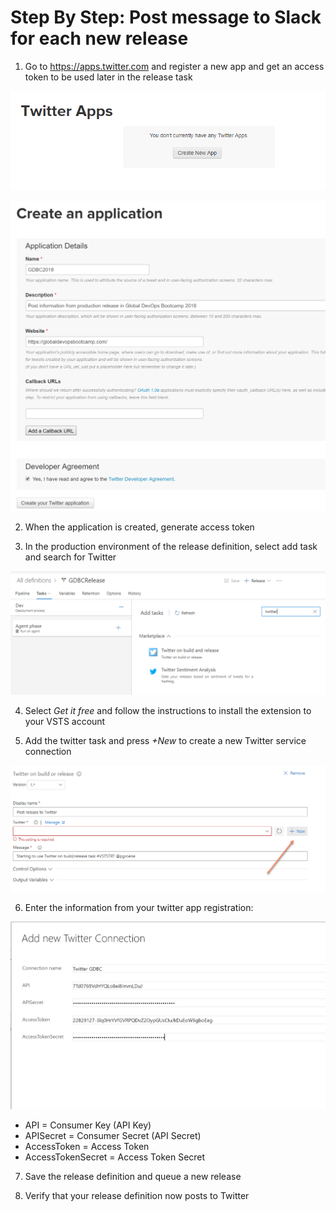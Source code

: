 # Step By Step: Post message to Slack for each new release #

1. Go to https://apps.twitter.com and register a new app and get an access token to be used later in the release task

![image.png](.attachments/app1.png)

![image.png](.attachments/app2.png)

2. When the application is created, generate access token

3. In the production environment of the release definition, select add task and search for Twitter

![image.png](.attachments/twitter1.png)

4. Select *Get it free* and follow the instructions to install the extension to your VSTS account

5. Add the twitter task and press *+New* to create a new Twitter service connection

![image.png](.attachments/twitter2.png)

6. Enter the information from your twitter app registration: 

![image.png](.attachments/twitter3.png)

* API = Consumer Key (API Key)
* APISecret = Consumer Secret (API Secret)
* AccessToken = Access Token
* AccessTokenSecret = Access Token Secret

7. Save the release definition and queue a new release

8. Verify that your release definition now posts to Twitter 
